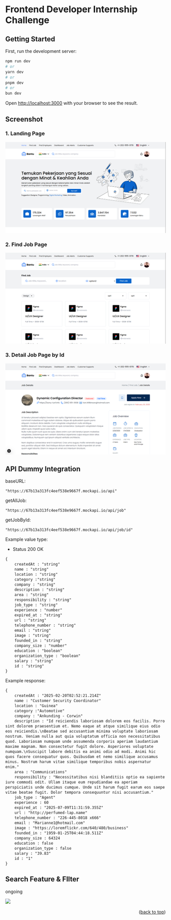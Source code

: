 # Frontend Developer Internship Challenge

## Getting Started

First, run the development server:

```bash
npm run dev
# or
yarn dev
# or
pnpm dev
# or
bun dev
```

Open [http://localhost:3000](http://localhost:3000) with your browser to see the result.

## Screenshot

### 1. Landing Page
<img src="./public/landing_page.png" >

### 2. Find Job Page
<img src="./public/find_job.png" >

### 3. Detail Job Page by Id
<img src="./public/detail_job.png" >

## API Dummy Integration

baseURL: 
```
"https://67b13a313fc4eef538e9667f.mockapi.io/api"
```
getAllJob:
```
"https://67b13a313fc4eef538e9667f.mockapi.io/api/job"
```
getJobById: 
```
"https://67b13a313fc4eef538e9667f.mockapi.io/api/job/id"
```

Example value type:

- Status 200 OK
```
{
    createdAt : "string"
    name : "string"
    location : "string"
    category :"string"
    company : "string"
    description : "string"
    area : "string"
    responsibility : "string"
    job_type : "string"
    experience : "number"
    expired_at : "string"
    url : "string"
    telephone_number : "string"
    email : "string"
    image : "string"
    founded_in : "string"
    company_size : "number"
    education : "boolean" 
    organization_type : "boolean"
    salary : "string"
    id : "string"
}
```
Example response:

```
{
    createdAt : "2025-02-20T02:52:21.214Z"
    name : "Customer Security Coordinator"
    location : "Guinea"
    category :"Automotive"
    company : "Ankunding - Corwin"
    description : "Id reiciendis laboriosam dolorem eos facilis. Porro sint dolorem praesentium et. Nemo eaque at atque similique eius odio eos reiciendis.\nBeatae sed accusantium minima voluptate laboriosam nostrum. Veniam nulla aut quia voluptatum officia non necessitatibus quod. Laboriosam numquam unde assumenda corporis aperiam laudantium maxime magnam. Non consectetur fugit dolore. Asperiores voluptate numquam.\nSuscipit labore debitis ea animi odio ad modi. Animi hic quos facere consequatur quos. Quibusdam et nemo similique accusamus minus. Nostrum harum vitae similique temporibus nobis aspernatur enim."
    area : "Communications"
    responsibility : "Necessitatibus nisi blanditiis optio ea sapiente iure commodi odit. Ullam itaque eum repudiandae ea aperiam perspiciatis unde ducimus cumque. Unde sit harum fugit earum eos saepe vitae beatae fugit. Dolor tempora consequuntur nisi accusantium."
    job_type : "Agent"
    experience : 60
    expired_at : "2025-07-09T11:31:59.355Z"
    url : "http://perfumed-lap.name"
    telephone_number : "226-445-8018 x666"
    email : "Marianne1@hotmail.com"
    image : "https://loremflickr.com/640/480/business"
    founded_in : "1959-01-25T04:44:18.511Z"
    company_size : 64324
    education : false 
    organization_type : false
    salary : "39.83"
    id : "1"
}
```

## Search Feature & FIlter

ongoing

<img src="./public/" >

<p align="right">(<a href="#top">back to top</a>)</p>